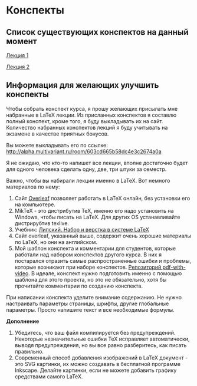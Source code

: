 # Конспекты

## Список существующих конспектов на данный момент

[Лекция 1](lecture1.txt)

[Лекция 2](lecture2.txt)

## Информация для желающих улучшить конспекты

Чтобы собрать конспект курса, я прошу желающих присылать мне набранные в LaTeX лекции. Из присланных конспектов я составлю полный  конспект, кроме того, я буду выкладывать их на сайт. Количество набранных конспектов лекций я буду учитывать на экзамене в качестве приятных бонусов.

Вы можете выкладывать его по ссылке: http://alpha.multivariant.ru/room/603cd665b58dc4e3c2674a0a

Я не ожидаю, что кто-то напишет все лекции, вполне достаточно будет для одного человека сделать одну, две, три штуки за семестр.

Важно, чтобы вы набирали лекции именно в LaTeX. Вот немного материалов по нему:

1. Сайт [Overleaf](https://ru.overleaf.com) позволяет работать в LaTeX онлайн, без установки его на компьютере.
1. MikTeX - это дистрибутив TeX, именно его надо установить на Windows, чтобы писать на LaTeX. Для других OS устанавливайте
   дистрирубтив texlive.
1. Учебник: [Липский. Набор и верстка в системе LaTeX](https://www.mccme.ru/free-books/llang/newllang.pdf)
1. Сайт overleaf, указанный выше, содержит очень хорошие материалы по LaTeX, но они на английском.
1. Мой шаблон конспекта и комментарии для студентов, которые работали над набором конспектов другого курса. В них я постарался отразить самые распространенные ошибки и проблемы, которые возникают при наборе конспектов. [Репозиторий pdf-with-video](https://github.com/ipo-kio/pdf-with-video/tree/master/src/texmf). В идеале, конспект нужно подготовить именно с помощью шаблона для этого проекта, но это не обязательно, хотя бы прочитайте комментарии по созданию конспекта.

При написании конспекта уделите внимание содержанию. Не нужно настраивать параметры страницы, шрифты, другие глобальные параметры.
Просто напишите текст и все необходимые формулы.

**Дополнение**
1. Убедитесь, что ваш файл компилируется без предупреждений. Некоторые незначительные ошибки
   TeX исправляет автоматически, выводя предупреждения, но вы все равно разберитесь, как писать правильно.
1. Современный способ добавления изображений в LaTeX документ - это SVG картинки, их можно создавать
   в бесплатной программе Inkscape. Делайте картинки, если не можете добавить графику средствами самого
   LaTeX.
